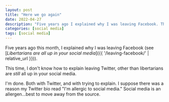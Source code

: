 ```yaml
---
layout: post
title: "Here we go again"
date: 2022-04-27
description: "Five years ago I explained why I was leaving Facebook. This time, with the last remaining social media account I had, I'm tired of explaining."
categories: [social media]
tags: [social media]
---
```


Five years ago this month, I explained why I was leaving Facebook (see [_Libertarians are all up in your social media_]({{ '/leaving-facebook/' | relative_url }})).

This time, I don't know how to explain leaving Twitter, other than libertarians are _still_ all up in your social media.

I'm done. Both with Twitter, and with trying to explain. I suppose there was a reason my Twitter bio read "I'm allergic to social media." Social media is an allergen...best to move away from the source.